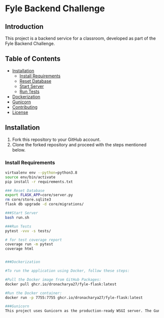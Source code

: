 # Fyle Backend Challenge

## Introduction

This project is a backend service for a classroom, developed as part of the Fyle Backend Challenge.

## Table of Contents

- [Installation](#installation)
  - [Install Requirements](#install-requirements)
  - [Reset Database](#reset-database)
  - [Start Server](#start-server)
  - [Run Tests](#run-tests)
- [Dockerization](#dockerization)
- [Gunicorn](#gunicorn)
- [Contributing](#contributing)
- [License](#license)

## Installation

1. Fork this repository to your GitHub account.
2. Clone the forked repository and proceed with the steps mentioned below.

### Install Requirements

```bash
virtualenv env --python=python3.8
source env/bin/activate
pip install -r requirements.txt

### Reset Database
export FLASK_APP=core/server.py
rm core/store.sqlite3
flask db upgrade -d core/migrations/

###Start Server
bash run.sh

###Run Tests
pytest -vvv -s tests/

# for test coverage report
coverage run -m pytest
coverage html


###Dockerization

#To run the application using Docker, follow these steps:

#Pull the Docker image from GitHub Packages:
docker pull ghcr.io/dronacharya27/fyle-flask:latest

#Run the Docker container:
docker run -p 7755:7755 ghcr.io/dronacharya27/fyle-flask:latest

###Gunicorn
This project uses Gunicorn as the production-ready WSGI server. The Gunicorn configuration is set up in gunicorn_config.py.

